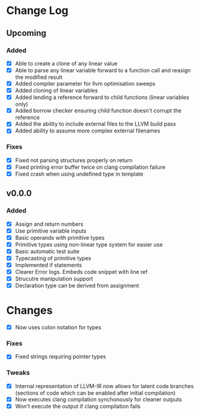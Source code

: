 # Change Log

## Upcoming

### Added
- [x] Able to create a clone of any linear value
- [x] Able to parse any linear variable forward to a function call and reasign the modified result
- [x] Added compiler parameter for llvm optimisation sweeps
- [x] Added cloning of linear variables
- [x] Added lending a reference forward to child functions (linear variables only)
- [x] Added borrow checker ensuring child function doesn't corrupt the reference
- [x] Added the ability to include external files to the LLVM build pass
- [x] Added ability to assume more complex external filenames

### Fixes
- [x] Fixed not parsing structures properly on return
- [x] Fixed printing error buffer twice on clang compilation failure
- [x] Fixed crash when using undefined type in template

## v0.0.0

### Added
- [x] Assign and return numbers
- [x] Use primitive variable inputs
- [x] Basic operands with primitive types
- [x] Primitive types using non-linear type system for easier use
- [x] Basic automatic test suite
- [x] Typecasting of primitive types
- [x] Implemented if statements
- [x] Clearer Error logs. Embeds code snippet with line ref
- [x] Strucutre manipulation support
- [x] Declaration type can be derived from assignment

# Changes
- [x] Now uses colon notation for types

### Fixes
- [x] Fixed strings requiring pointer types

### Tweaks
- [x] Internal representation of LLVM-IR now allows for latent code branches (sections of code which can be enabled after initial compilation)
- [x] Now executes clang compilation synchonously for cleaner outputs
- [x] Won't execute the output if clang compilation fails
